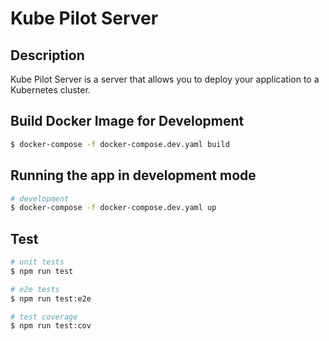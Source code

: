 # Kube Pilot Server

## Description

Kube Pilot Server is a server that allows you to deploy your application to a Kubernetes cluster.

## Build Docker Image for Development

```bash
$ docker-compose -f docker-compose.dev.yaml build
```

## Running the app in development mode

```bash
# development
$ docker-compose -f docker-compose.dev.yaml up
```

## Test

```bash
# unit tests
$ npm run test

# e2e tests
$ npm run test:e2e

# test coverage
$ npm run test:cov
```
